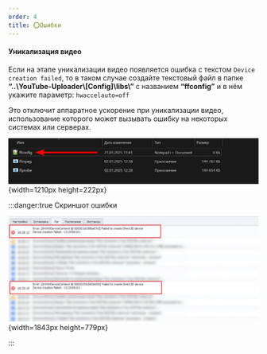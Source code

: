 ```yaml
---
order: 4
title: ⭕Ошибки
---
```


#### Уникализация видео

Если на этапе уникализации видео появляется ошибка c текстом `Device creation failed`, то в таком случае создайте текстовый файл в папке **“..\\YouTube-Uploader\\\[Config\]\\libs\\”** с названием **“ffconfig”** и в нём укажите параметр: `hwaccelauto=off`

Это отключит аппаратное ускорение при уникализации видео, использование которого может вызывать ошибку на некоторых системах или серверах.

![](./errors-2.png){width=1210px height=222px}

:::danger:true Скриншот ошибки

![](./errors.png){width=1843px height=779px}

:::
